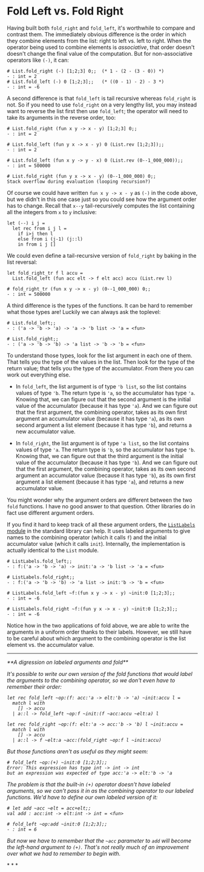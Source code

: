 # Fold Left vs. Fold Right

Having built both `fold_right` and `fold_left`, it's worthwhile to
compare and contrast them.  The immediately obvious difference is
the order in which they combine elements from the list:  right to left
vs. left to right.  When the operator being used to combine elements
is *associative*, that order doesn't doesn't change the final value of
the computation.  But for non-associative operators like `(-)`, it can:
```
# List.fold_right (-) [1;2;3] 0;;  (* 1 - (2 - (3 - 0)) *)
- : int = 2
# List.fold_left (-) 0 [1;2;3];;   (* ((0 - 1) - 2) - 3 *)
- : int = -6 
```

A second difference is that `fold_left` is tail recursive whereas `fold_right` is
not. So if you need to use `fold_right` on a very lengthy list, you may
instead want to reverse the list first then use `fold_left`; the operator
will need to take its arguments in the reverse order, too:
```
# List.fold_right (fun x y -> x - y) [1;2;3] 0;;
- : int = 2

# List.fold_left (fun y x -> x - y) 0 (List.rev [1;2;3]);;
- : int = 2

# List.fold_left (fun x y -> y - x) 0 (List.rev (0--1_000_000));;
- : int = 500000  

# List.fold_right (fun y x -> x - y) (0--1_000_000) 0;;
Stack overflow during evaluation (looping recursion?)
```
Of course we could have written `fun x y -> x - y` as `(-)` in the code above,
but we didn't in this one case just so you could see how the argument order has to change.
Recall that `x--y` tail-recursively computes the list containing all the
integers from `x` to `y` inclusive:
```
let (--) i j =
  let rec from i j l =
    if i>j then l
    else from i (j-1) (j::l)
    in from i j []
```

We could even define a tail-recursive version of `fold_right` by baking in the list
reversal:
```
let fold_right_tr f l accu =
  List.fold_left (fun acc elt -> f elt acc) accu (List.rev l)

# fold_right_tr (fun x y -> x - y) (0--1_000_000) 0;;
- : int = 500000 
```

A third difference is the types of the functions.  It can be hard to remember
what those types are!  Luckily we can always ask the toplevel:
```
# List.fold_left;;
- : ('a -> 'b -> 'a) -> 'a -> 'b list -> 'a = <fun>

# List.fold_right;;
- : ('a -> 'b -> 'b) -> 'a list -> 'b -> 'b = <fun>
```

To understand those types, look for the list argument in each one of them.  That tells
you the type of the values in the list.  Then look for the type of the return value; 
that tells you the type of the accumulator.  From there you can work out everything else.

* In `fold_left`, the list argument is of type `'b list`, so the list
  contains values of type `'b`.  The return type is `'a`, so the
  accumulator has type `'a`.  Knowing that, we can figure out that the
  second argument is the initial value of the accumulator (because it has
  type `'a`).  And we can figure out that the first argument, the
  combining operator, takes as its own first argument an accumulator value
  (because it has type `'a`), as its own second argument a list element
  (because it has type `'b`), and returns a new accumulator value.
  
* In `fold_right`, the list argument is of type `'a list`, so the list
  contains values of type `'a`.  The return type is `'b`, so the
  accumulator has type `'b`.  Knowing that, we can figure out that the
  third argument is the initial value of the accumulator (because it has
  type `'b`).  And we can figure out that the first argument, the
  combining operator, takes as its own second argument an accumulator value
  (because it has type `'b`), as its own first argument a list element
  (because it has type `'a`), and returns a new accumulator value.

You might wonder why the argument orders are different between the two `fold`
functions.  I have no good answer to that question.  Other libraries 
do in fact use different argument orders.

If you find it hard to keep track of all these argument orders, the
[`ListLabels` module][listlabels] in the standard library can help.  It uses labeled
arguments to give names to the combining operator (which it calls `f`)
and the initial accumulator value (which it calls `init`).  Internally,
the implementation is actually identical to the `List` module.
```
# ListLabels.fold_left;;
- : f:('a -> 'b -> 'a) -> init:'a -> 'b list -> 'a = <fun>

# ListLabels.fold_right;;
- : f:('a -> 'b -> 'b) -> 'a list -> init:'b -> 'b = <fun>

# ListLabels.fold_left ~f:(fun x y -> x - y) ~init:0 [1;2;3];;
- : int = -6

# ListLabels.fold_right ~f:(fun y x -> x - y) ~init:0 [1;2;3];;
- : int = -6
```

Notice how in the two applications of fold above, we are able to write the arguments
in a uniform order thanks to their labels.  However, we still have to be careful
about which argument to the combining operator is the list element vs. the accumulator value.

[listlabels]: http://caml.inria.fr/pub/docs/manual-ocaml/libref/ListLabels.html

* * *
<i>
**A digression on labeled arguments and fold**

It's possible to write our own version of the fold functions that would
label the arguments to the combining operator, so we don't even have to remember
their order:
```
let rec fold_left ~op:(f: acc:'a -> elt:'b -> 'a) ~init:accu l =
  match l with
    [] -> accu
  | a::l -> fold_left ~op:f ~init:(f ~acc:accu ~elt:a) l 

let rec fold_right ~op:(f: elt:'a -> acc:'b -> 'b) l ~init:accu =
  match l with
    [] -> accu
  | a::l -> f ~elt:a ~acc:(fold_right ~op:f l ~init:accu)
```
But those functions aren't as useful as they might seem:
```
# fold_left ~op:(+) ~init:0 [1;2;3];;
Error: This expression has type int -> int -> int                                      
but an expression was expected of type acc:'a -> elt:'b -> 'a
```
The problem is that the built-in `(+)` operator doesn't have labeled arguments,
so we can't pass it in as the combining operator to our labeled functions.
We'd have to define our own labeled version of it:
```
# let add ~acc ~elt = acc+elt;;
val add : acc:int -> elt:int -> int = <fun>

# fold_left ~op:add ~init:0 [1;2;3];;
- : int = 6 
``` 
But now we have to remember that the `~acc` parameter to `add` will become
the left-hand argument to `(+)`.  That's not really much of an improvement
over what we had to remember to begin with.

</i>
* * *
